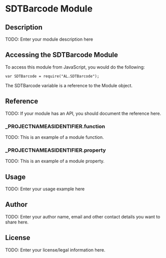 # SDTBarcode Module

## Description

TODO: Enter your module description here

## Accessing the SDTBarcode Module

To access this module from JavaScript, you would do the following:

	var SDTBarcode = require("AL.SDTBarcode");

The SDTBarcode variable is a reference to the Module object.	

## Reference

TODO: If your module has an API, you should document
the reference here.

### ___PROJECTNAMEASIDENTIFIER__.function

TODO: This is an example of a module function.

### ___PROJECTNAMEASIDENTIFIER__.property

TODO: This is an example of a module property.

## Usage

TODO: Enter your usage example here

## Author

TODO: Enter your author name, email and other contact
details you want to share here. 

## License

TODO: Enter your license/legal information here.
